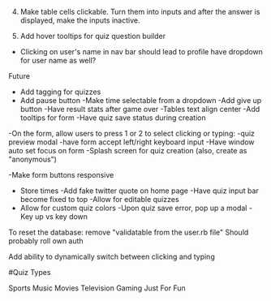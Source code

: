 
4) Make table cells clickable. Turn them into inputs and after the answer is displayed, make the inputs inactive.

6) Add hover tooltips for quiz question builder

- Clicking on user's name in nav bar should lead to profile
    have dropdown for user name as well?


Future


- Add tagging for quizzes
- Add pause button
-Make time selectable from a dropdown
-Add give up button
-Have result stats after game over
-Tables text align center
-Add tooltips for form
-Have quiz save status during creation

-On the form, allow users to press 1 or 2 to select clicking or typing:
-quiz preview modal
-have form accept left/right keyboard input
-Have window auto set focus on form
-Splash screen for quiz creation (also, create as "anonymous")


-Make form buttons responsive
- Store times
-Add fake twitter quote on home page
-Have quiz input bar become fixed to top
-Allow for editable quizzes
- Allow for custom quiz colors
-Upon quiz save error, pop up a modal
-Key up vs key down


To reset the database: remove "validatable from the user.rb file"
Should probably roll own auth

Add ability to dynamically switch between clicking and typing

#Quiz Types

Sports
Music
Movies
Television
Gaming
Just For Fun
